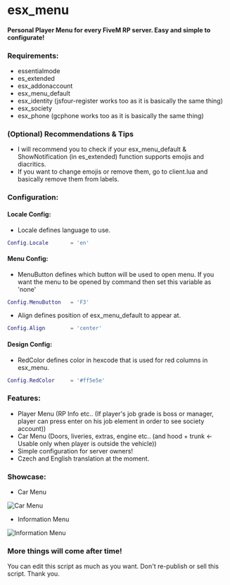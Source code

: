 # esx_menu
#### Personal Player Menu for every FiveM RP server. Easy and simple to configurate!

### Requirements:

- essentialmode
- es_extended
- esx_addonaccount
- esx_menu_default
- esx_identity (jsfour-register works too as it is basically the same thing)
- esx_society
- esx_phone (gcphone works too as it is basically the same thing)

### (Optional) Recommendations & Tips
- I will recommend you to check if your esx_menu_default & ShowNotification (in es_extended) function supports emojis and diacritics.
- If you want to change emojis or remove them, go to client.lua and basically remove them from labels.

### Configuration:

#### Locale Config:

- Locale defines language to use.
```lua
Config.Locale       = 'en'
```

#### Menu Config:

- MenuButton defines which button will be used to open menu. If you want the menu to be opened by command then set this variable as 'none'
```lua
Config.MenuButton   = 'F3'
```
- Align defines position of esx_menu_default to appear at.
```lua
Config.Align        = 'center'
```

#### Design Config:

- RedColor defines color in hexcode that is used for red columns in esx_menu.
```lua
Config.RedColor     = '#ff5e5e'
```

### Features:
- Player Menu (RP Info etc.. (If player's job grade is boss or manager, player can press enter on his job element in order to see society account))
- Car Menu (Doors, liveries, extras, engine etc.. (and hood + trunk <- Usable only when player is outside the vehicle))
- Simple configuration for server owners!
- Czech and English translation at the moment.

### Showcase: 
- Car Menu

![Car Menu](https://imgur.com/mXoIulS.png)

- Information Menu

![Information Menu](https://imgur.com/FmcDAoJ.png)



### More things will come after time!

You can edit this script as much as you want. Don't re-publish or sell this script. Thank you.
